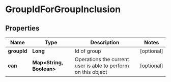 # GroupIdForGroupInclusion

## Properties
Name | Type | Description | Notes
------------ | ------------- | ------------- | -------------
**groupId** | **Long** | Id of group |  [optional]
**can** | **Map&lt;String, Boolean&gt;** | Operations the current user is able to perform on this object |  [optional]
